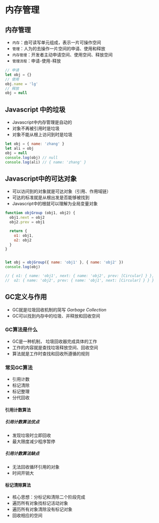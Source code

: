 # 内存管理

## 内存管理
- `内存`：由可读写单元组成，表示一片可操作空间
- `管理`：人为的去操作一片空间的申请、使用和释放
- `内存管理`：开发者主动申请空间、使用空间、释放空间
- `管理流程`：申请-使用-释放

```js
// 申请
let obj = {}
// 使用
obj.name = 'lg'
// 释放
obj = null
```

## Javascript 中的垃圾
- Javascript中内存管理是自动的
- 对象不再被引用时是垃圾
- 对象不能从根上访问到时是垃圾

```js
let obj = { name: 'zhang' }
let ali = obj
obj = null
console.log(obj) // null
console.log(ali) // { name: 'zhang' }

```

## Javascript中的可达对象
- 可以访问到的对象就是可达对象（引用、作用域链）
- 可达的标准就是从根出发是否能够被找到
- Javascript中的根就可以理解为全局变量对象

```js
function objGroup (obj1, obj2) {
  obj1.next = obj2
  obj2.prev = obj1

  return {
    o1: obj1,
    o2: obj2
  }
}


let obj = objGroup({ name: 'obj1' }, { name: 'obj2' })
console.log(obj)

// { o1: { name: 'obj1', next: { name: 'obj2', prev: [Circular] } },
//  o2: { name: 'obj2', prev: { name: 'obj1', next: [Circular] } } }
```

## GC定义与作用
- GC就是垃圾回收机制的简写 *Garbage Collection*
- GC可以找到内存中的垃圾、并释放和回收空间

### GC算法是什么
- GC是一种机制， 垃圾回收器完成具体的工作
- 工作的内容就是查找垃圾释放空间、回收空间
- 算法就是工作时查找和回收所遵循的规则

### 常见GC算法
- 引用计数
- 标记清除
- 标记整理
- 分代回收

#### 引用计数算法
##### 引用计数算法优点
- 发现垃圾时立即回收
- 最大限度减少程序暂停

##### 引用计数算法缺点
- 无法回收循环引用的对象
- 时间开销大

#### 标记清除算法
- 核心思想：分标记和清除二个阶段完成
- 遍历所有对象找标记活动对象
- 遍历所有对象清除没有标记对象
- 回收相应的空间


